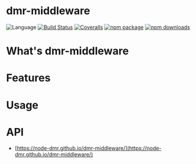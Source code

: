 # dmr-middleware
![Language](https://img.shields.io/badge/-TypeScript-blue.svg)
[![Build Status](https://travis-ci.org/node-dmr/dmr-middleware.svg?branch=master)](https://travis-ci.org/node-dmr/dmr-middleware)
[![Coveralls](https://img.shields.io/coveralls/node-dmr/dmr-middleware.svg)](https://coveralls.io/github/node-dmr/dmr-middleware)
[![npm package](https://img.shields.io/npm/v/dmr-middleware.svg)](https://www.npmjs.org/package/dmr-middleware)
[![npm downloads](http://img.shields.io/npm/dm/dmr-middleware.svg)](https://www.npmjs.org/package/dmr-middleware)

# What's dmr-middleware

# Features

# Usage

# API

* [https://node-dmr.github.io/dmr-middleware/](https://node-dmr.github.io/dmr-middleware/)
